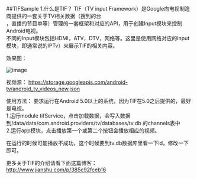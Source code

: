 ##TIFSample
1.什么是TIF？
TIF（TV input Framework）是Google向电视制造商提供的一套关于TV相关数据（搜到的台  
，直播的节目单等）管理的一套框架和对应的API，用于创建Input模块来控制Android电视。   
不同的Input模块包括HDMI，ATV，DTV，网络等。这里是使用网络对应的Input模块，即通常说的IPTv）来展示TIF的相关内容。

效果图：

![image](https://github.com/songwenju/TIFSample/blob/master/raw/show.gif)


视频源：
https://storage.googleapis.com/android-tv/android_tv_videos_new.json   

使用方法：
要求运行在Android 5.0以上的系统，因为TIF在5.0之后提供的，最好是电视。  
1.运行module tifService，点击加载数据，会写入数据到/data/data/com.android.providers/tv/databases/tv.db 的channels表中  
2.运行app模块，点击播放第一个或第二个按钮会播放相应的视频。     

在运行的时候可能播放不成功，这个时候要到tv.db数据库里看一下id，修改一下即可。

更多关于TIF的介绍请看下面这篇博客：http://www.jianshu.com/p/385c92fceb16  